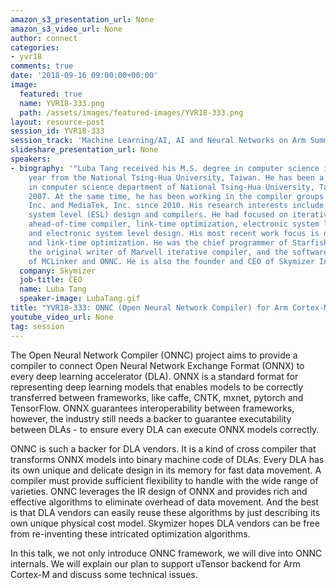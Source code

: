 ```yaml
---
amazon_s3_presentation_url: None
amazon_s3_video_url: None
author: connect
categories:
- yvr18
comments: true
date: '2018-09-16 09:00:00+00:00'
image:
  featured: true
  name: YVR18-333.png
  path: /assets/images/featured-images/YVR18-333.png
layout: resource-post
session_id: YVR18-333
session_track: 'Machine Learning/AI, AI and Neural Networks on Arm Summit '
slideshare_presentation_url: None
speakers:
- biography: '"Luba Tang received his M.S. degree in computer science in only one
    year from the National Tsing-Hua University, Taiwan. He has been a Ph.D. student
    in computer science department of National Tsing-Hua University, Taiwan since
    2007. At the same time, he has been working in the compiler groups in Marvell,
    Inc. and MediaTek, Inc. since 2010. His research interests include both electronic
    system level (ESL) design and compilers. He had focused on iterative compiler,
    ahead-of-time compiler, link-time optimization, electronic system level simulation,
    and electronic system level design. His most recent work focus is on dynamic linking
    and link-time optimization. He was the chief programmer of Starfish DSP simulator,
    the original writer of Marvell iterative compiler, and the software architect
    of MCLinker and ONNC. He is also the founder and CEO of Skymizer Inc."'
  company: Skymizer
  job-title: CEO
  name: Luba Tang
  speaker-image: LubaTang.gif
title: "YVR18-333: ONNC (Open Neural Network Compiler) for Arm Cortex-M"
youtube_video_url: None
tag: session
---
```


The Open Neural Network Compiler (ONNC) project aims to provide a compiler to connect Open Neural Network Exchange Format (ONNX) to every deep learning accelerator (DLA). ONNX is a standard format for representing deep learning models that enables models to be correctly transferred between frameworks, like caffe, CNTK, mxnet, pytorch and TensorFlow. ONNX guarantees interoperability between frameworks, however, the industry still needs a backer to guarantee executability between DLAs - to ensure every DLA can execute ONNX models correctly.

ONNC is such a backer for DLA vendors. It is a kind of cross compiler that transforms ONNX models into binary machine code of DLAs.
Every DLA has its own unique and delicate design in its memory for fast data movement. A compiler must provide sufficient flexibility to handle with the wide range of varieties. ONNC leverages the IR design of ONNX and provides rich and effective algorithms to eliminate overhead of data movement. And the best is that DLA vendors can easily reuse these algorithms by just describing its own unique physical cost model. Skymizer hopes DLA vendors can be free from re-inventing these intricated optimization algorithms.

In this talk, we not only introduce ONNC framework, we will dive into ONNC internals. We will explain our plan to support uTensor backend for Arm Cortex-M and discuss some technical issues.
